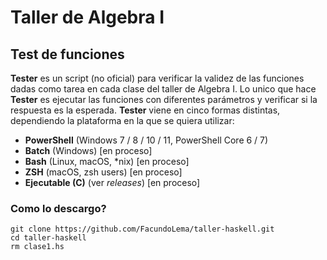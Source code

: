 # Taller de Algebra I #

## Test de funciones ###

**Tester** es un script (no oficial) para verificar la validez de las funciones dadas como tarea en cada clase del taller de Algebra I. Lo unico que hace **Tester** es ejecutar las funciones con diferentes parámetros y verificar si la respuesta es la esperada. **Tester** viene en cinco formas distintas, dependiendo la plataforma en la que se quiera utilizar:
- **PowerShell** (Windows 7 / 8 / 10 / 11, PowerShell Core 6 / 7)
- **Batch** (Windows) [en proceso]
- **Bash** (Linux, macOS, *nix) [en proceso]
- **ZSH** (macOS, zsh users) [en proceso]
- **Ejecutable (C)** (ver *releases*) [en proceso]

### Como lo descargo? ###

```
git clone https://github.com/FacundoLema/taller-haskell.git
cd taller-haskell
rm clase1.hs
```